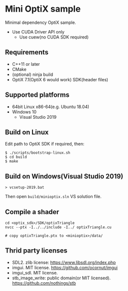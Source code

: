 # Mini OptiX sample

Minimal dependency OptiX sample.

* Use CUDA Driver API only
  * Use cuew(no CUDA SDK required)

## Requirements

* C++11 or later
* CMake
* (optional) ninja build
* OptiX 7.1(OptiX 6 would work) SDK(header files)

## Supported platforms

* 64bit Linux x86-64(e.g. Ubuntu 18.04)
* Windows 10
  * Visual Studio 2019

## Build on Linux

Edit path to OptiX SDK if required, then:

```
$ ./scripts/bootstrap-linux.sh
$ cd build
$ make
```

## Build on Windows(Visual Studio 2019)

```
> vcsetup-2019.bat
```

Then open `build/minioptix.sln` VS solution file.

## Compile a shader

```
cd <optix_sdk>/SDK/optixTriangle
nvcc --ptx -I../../include -I../ optixTriangle.cu

# copy optixTriangle.ptx to <minioptix>/data/
```

## Thrid party licenses

* SDL2. zlib license: https://www.libsdl.org/index.php
* imgui. MIT license. https://github.com/ocornut/imgui
* imgui_sdl. MIT license.
* stb_image_write: public domain(or MIT licensed). https://github.com/nothings/stb
